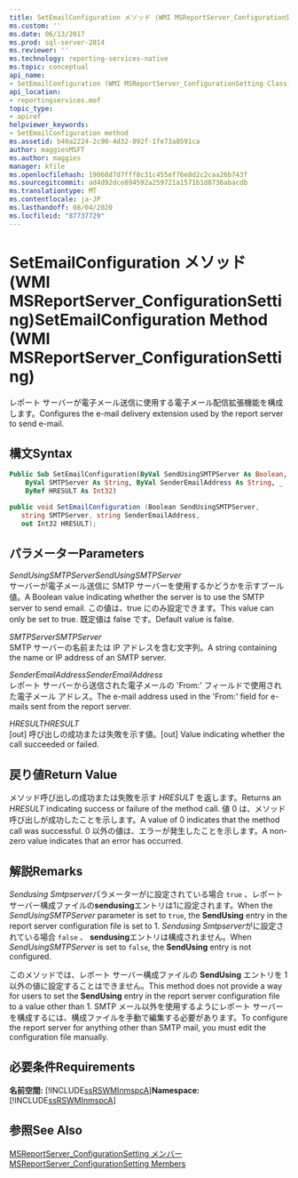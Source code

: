 ```yaml
---
title: SetEmailConfiguration メソッド (WMI MSReportServer_ConfigurationSetting) | Microsoft Docs
ms.custom: ''
ms.date: 06/13/2017
ms.prod: sql-server-2014
ms.reviewer: ''
ms.technology: reporting-services-native
ms.topic: conceptual
api_name:
- SetEmailConfiguration (WMI MSReportServer_ConfigurationSetting Class)
api_location:
- reportingservices.mof
topic_type:
- apiref
helpviewer_keywords:
- SetEmailConfiguration method
ms.assetid: b40a2224-2c90-4d32-892f-1fe73a0591ca
author: maggiesMSFT
ms.author: maggies
manager: kfile
ms.openlocfilehash: 19068d7d7fff8c31c455ef76e8d2c2caa26b743f
ms.sourcegitcommit: ad4d92dce894592a259721a1571b1d8736abacdb
ms.translationtype: MT
ms.contentlocale: ja-JP
ms.lasthandoff: 08/04/2020
ms.locfileid: "87737729"
---
```

# <a name="setemailconfiguration-method-wmi-msreportserver_configurationsetting"></a><span data-ttu-id="6f762-102">SetEmailConfiguration メソッド (WMI MSReportServer_ConfigurationSetting)</span><span class="sxs-lookup"><span data-stu-id="6f762-102">SetEmailConfiguration Method (WMI MSReportServer_ConfigurationSetting)</span></span>
  <span data-ttu-id="6f762-103">レポート サーバーが電子メール送信に使用する電子メール配信拡張機能を構成します。</span><span class="sxs-lookup"><span data-stu-id="6f762-103">Configures the e-mail delivery extension used by the report server to send e-mail.</span></span>  
  
## <a name="syntax"></a><span data-ttu-id="6f762-104">構文</span><span class="sxs-lookup"><span data-stu-id="6f762-104">Syntax</span></span>  
  
```vb  
Public Sub SetEmailConfiguration(ByVal SendUsingSMTPServer As Boolean, _  
    ByVal SMTPServer As String, ByVal SenderEmailAddress As String, _  
    ByRef HRESULT As Int32)  
```  
  
```csharp  
public void SetEmailConfiguration (Boolean SendUsingSMTPServer,   
   string SMTPServer, string SenderEmailAddress,   
   out Int32 HRESULT);  
```  
  
## <a name="parameters"></a><span data-ttu-id="6f762-105">パラメーター</span><span class="sxs-lookup"><span data-stu-id="6f762-105">Parameters</span></span>  
 <span data-ttu-id="6f762-106">*SendUsingSMTPServer*</span><span class="sxs-lookup"><span data-stu-id="6f762-106">*SendUsingSMTPServer*</span></span>  
 <span data-ttu-id="6f762-107">サーバーが電子メール送信に SMTP サーバーを使用するかどうかを示すブール値。</span><span class="sxs-lookup"><span data-stu-id="6f762-107">A Boolean value indicating whether the server is to use the SMTP server to send email.</span></span> <span data-ttu-id="6f762-108">この値は、true にのみ設定できます。</span><span class="sxs-lookup"><span data-stu-id="6f762-108">This value can only be set to true.</span></span> <span data-ttu-id="6f762-109">既定値は false です。</span><span class="sxs-lookup"><span data-stu-id="6f762-109">Default value is false.</span></span>  
  
 <span data-ttu-id="6f762-110">*SMTPServer*</span><span class="sxs-lookup"><span data-stu-id="6f762-110">*SMTPServer*</span></span>  
 <span data-ttu-id="6f762-111">SMTP サーバーの名前または IP アドレスを含む文字列。</span><span class="sxs-lookup"><span data-stu-id="6f762-111">A string containing the name or IP address of an SMTP server.</span></span>  
  
 <span data-ttu-id="6f762-112">*SenderEmailAddress*</span><span class="sxs-lookup"><span data-stu-id="6f762-112">*SenderEmailAddress*</span></span>  
 <span data-ttu-id="6f762-113">レポート サーバーから送信された電子メールの 'From:' フィールドで使用された電子メール アドレス。</span><span class="sxs-lookup"><span data-stu-id="6f762-113">The e-mail address used in the 'From:' field for e-mails sent from the report server.</span></span>  
  
 <span data-ttu-id="6f762-114">*HRESULT*</span><span class="sxs-lookup"><span data-stu-id="6f762-114">*HRESULT*</span></span>  
 <span data-ttu-id="6f762-115">[out] 呼び出しの成功または失敗を示す値。</span><span class="sxs-lookup"><span data-stu-id="6f762-115">[out] Value indicating whether the call succeeded or failed.</span></span>  
  
## <a name="return-value"></a><span data-ttu-id="6f762-116">戻り値</span><span class="sxs-lookup"><span data-stu-id="6f762-116">Return Value</span></span>  
 <span data-ttu-id="6f762-117">メソッド呼び出しの成功または失敗を示す *HRESULT* を返します。</span><span class="sxs-lookup"><span data-stu-id="6f762-117">Returns an *HRESULT* indicating success or failure of the method call.</span></span> <span data-ttu-id="6f762-118">値 0 は、メソッド呼び出しが成功したことを示します。</span><span class="sxs-lookup"><span data-stu-id="6f762-118">A value of 0 indicates that the method call was successful.</span></span> <span data-ttu-id="6f762-119">0 以外の値は、エラーが発生したことを示します。</span><span class="sxs-lookup"><span data-stu-id="6f762-119">A non-zero value indicates that an error has occurred.</span></span>  
  
## <a name="remarks"></a><span data-ttu-id="6f762-120">解説</span><span class="sxs-lookup"><span data-stu-id="6f762-120">Remarks</span></span>  
 <span data-ttu-id="6f762-121">*Sendusing Smtpserver*パラメーターがに設定されている場合 `true` 、レポートサーバー構成ファイルの**sendusing**エントリは1に設定されます。</span><span class="sxs-lookup"><span data-stu-id="6f762-121">When the *SendUsingSMTPServer* parameter is set to `true`, the **SendUsing** entry in the report server configuration file is set to 1.</span></span> <span data-ttu-id="6f762-122">*Sendusing Smtpserver*がに設定されている場合 `false` 、 **sendusing**エントリは構成されません。</span><span class="sxs-lookup"><span data-stu-id="6f762-122">When *SendUsingSMTPServer* is set to `false`, the **SendUsing** entry is not configured.</span></span>  
  
 <span data-ttu-id="6f762-123">このメソッドでは、レポート サーバー構成ファイルの **SendUsing** エントリを 1 以外の値に設定することはできません。</span><span class="sxs-lookup"><span data-stu-id="6f762-123">This method does not provide a way for users to set the **SendUsing** entry in the report server configuration file to a value other than 1.</span></span> <span data-ttu-id="6f762-124">SMTP メール以外を使用するようにレポート サーバーを構成するには、構成ファイルを手動で編集する必要があります。</span><span class="sxs-lookup"><span data-stu-id="6f762-124">To configure the report server for anything other than SMTP mail, you must edit the configuration file manually.</span></span>  
  
## <a name="requirements"></a><span data-ttu-id="6f762-125">必要条件</span><span class="sxs-lookup"><span data-stu-id="6f762-125">Requirements</span></span>  
 <span data-ttu-id="6f762-126">**名前空間:** [!INCLUDE[ssRSWMInmspcA](../../includes/ssrswminmspca-md.md)]</span><span class="sxs-lookup"><span data-stu-id="6f762-126">**Namespace:** [!INCLUDE[ssRSWMInmspcA](../../includes/ssrswminmspca-md.md)]</span></span>  
  
## <a name="see-also"></a><span data-ttu-id="6f762-127">参照</span><span class="sxs-lookup"><span data-stu-id="6f762-127">See Also</span></span>  
 [<span data-ttu-id="6f762-128">MSReportServer_ConfigurationSetting メンバー</span><span class="sxs-lookup"><span data-stu-id="6f762-128">MSReportServer_ConfigurationSetting Members</span></span>](msreportserver-configurationsetting-members.md)  
  
  
